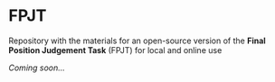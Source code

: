 # FPJT
Repository with the materials for an open-source version of the __Final Position Judgement Task__ (FPJT) for local and online use

*Coming soon...*
